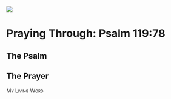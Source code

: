 <img class="intro-right" src="/images/art-paris-psalter.jpg">

<style>
  li {list-style-type: none;}
  p + ul {
    margin-top: -18px;
}
</style>

# Praying Through: Psalm 119:78

## The Psalm

## The Prayer

<div style="font-variant: small-caps;">
My Living Word
</div>
